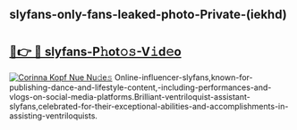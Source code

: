 ## slyfans-only-fans​-leaked-photo​-Private-(iekhd)


# <h2><a href="https://mediaupload.pro?title=slyfans&ref=git">🔗👉 🔴 slyfans-P𝚑ot𝚘𝚜-V𝚒d𝚎o</a></h2>

[![Corinna Kopf Nue Nu𝚍e𝚜](https://i.imgur.com/0qMVB7G.gif)](https://mediaupload.pro?title=slyfans&ref=git)
Online-influencer-slyfans,known-for-publishing-dance-and-lifestyle-content,-including-performances-and-vlogs-on-social-media-platforms.Brilliant-ventriloquist-assistant-slyfans,celebrated-for-their-exceptional-abilities-and-accomplishments-in-assisting-ventriloquists.  